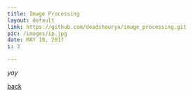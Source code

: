 ```yaml
---
title: Image Processing
layout: default
link: https://github.com/deadshourya/image_processing.git
pic: /images/ip.jpg
date: MAY 18, 2017
i: 3

---
```




_yay_

[back](./)
